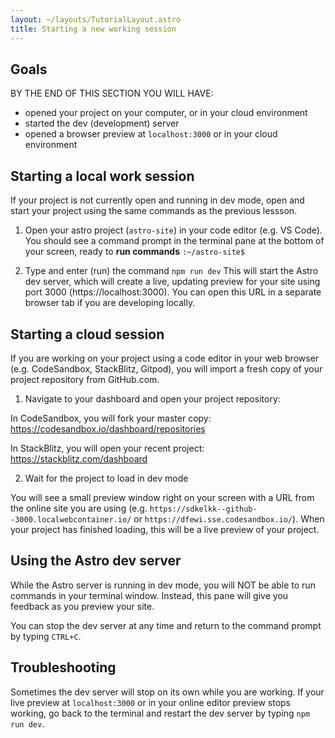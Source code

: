 ```yaml
---
layout: ~/layouts/TutorialLayout.astro
title: Starting a new working session
---
```


## Goals

BY THE END OF THIS SECTION YOU WILL HAVE:
- opened your project on your computer, or in your cloud environment
- started the dev (development) server
- opened a browser preview at `localhost:3000` or in your cloud environment


## Starting a local work session

If your project is not currently open and running in dev mode, open and start your project using the same commands as the previous lessson.

1. Open your astro project (`astro-site`) in your code editor (e.g. VS Code).
You should see a command prompt in the terminal pane at the bottom of your screen, ready to **run commands**
`:~/astro-site$`

2. Type and enter (run) the command `npm run dev`
This will start the Astro dev server, which will create a live, updating preview for your site using port 3000 (https://localhost:3000). You can open this URL in a separate browser tab if you are developing locally. 

## Starting a cloud session

If you are working on your project using a code editor in your web browser (e.g. CodeSandbox, StackBlitz, Gitpod), you will import a fresh copy of your project repository from GitHub.com.

1. Navigate to your dashboard and open your project repository:

In CodeSandbox, you will fork your master copy: https://codesandbox.io/dashboard/repositories

In StackBlitz, you will open your recent project: https://stackblitz.com/dashboard


2. Wait for the project to load in dev mode

You will see a small preview window right on your screen with a URL from the online site you are using (e.g. `https://sdkelkk--github--3000.localwebcontainer.io/` or `https://dfewi.sse.codesandbox.io/`). When your project has finished loading, this will be a live preview of your project.

## Using the Astro dev server

While the Astro server is running in dev mode, you will NOT be able to run commands in your terminal window. Instead, this pane will give you feedback as you preview your site.

You can stop the dev server at any time and return to the command prompt by typing `CTRL+C`.

## Troubleshooting

Sometimes the dev server will stop on its own while you are working. If your live preview at `localhost:3000` or in your online editor preview stops working, go back to the terminal and restart the dev server by typing `npm run dev`.


